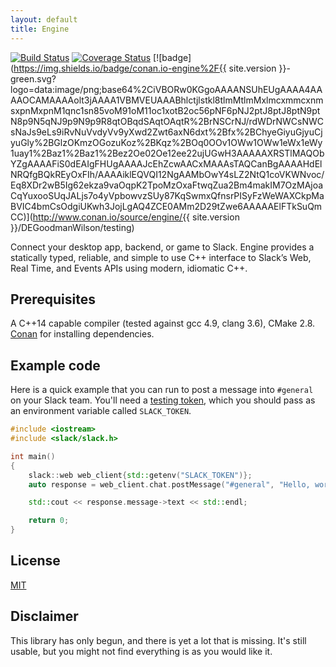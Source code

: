 ```yaml
---
layout: default
title: Engine
---
```


[![Build Status](https://travis-ci.org/DEGoodmanWilson/engine.svg)](https://travis-ci.org/DEGoodmanWilson/engine)
[![Coverage Status](https://codecov.io/gh/DEGoodmanWilson/engine/branch/master/graph/badge.svg)](https://codecov.io/gh/DEGoodmanWilson/engine)
[![badge](https://img.shields.io/badge/conan.io-engine%2F{{ site.version }}-green.svg?logo=data:image/png;base64%2CiVBORw0KGgoAAAANSUhEUgAAAA4AAAAOCAMAAAAolt3jAAAA1VBMVEUAAABhlctjlstkl8tlmMtlmMxlmcxmmcxnmsxpnMxpnM1qnc1sn85voM91oM11oc1xotB2oc56pNF6pNJ2ptJ8ptJ8ptN9ptN8p9N5qNJ9p9N9p9R8qtOBqdSAqtOAqtR%2BrNSCrNJ/rdWDrNWCsNWCsNaJs9eLs9iRvNuVvdyVv9yXwd2Zwt6axN6dxt%2Bfx%2BChyeGiyuGjyuCjyuGly%2BGlzOKmzOGozuKoz%2BKqz%2BOq0OOv1OWw1OWw1eWx1eWy1uay1%2Baz1%2Baz1%2Bez2Oe02Oe12ee22ujUGwH3AAAAAXRSTlMAQObYZgAAAAFiS0dEAIgFHUgAAAAJcEhZcwAACxMAAAsTAQCanBgAAAAHdElNRQfgBQkREyOxFIh/AAAAiklEQVQI12NgAAMbOwY4sLZ2NtQ1coVKWNvoc/Eq8XDr2wB5Ig62ekza9vaOqpK2TpoMzOxaFtwqZua2Bm4makIM7OzMAjoaCqYuxooSUqJALjs7o4yVpbowvzSUy87KqSwmxQfnsrPISyFzWeWAXCkpMaBVIC4bmCsOdgiUKwh3JojLgAQ4ZCE0AMm2D29tZwe6AAAAAElFTkSuQmCC)](http://www.conan.io/source/engine/{{ site.version }}/DEGoodmanWilson/testing)

Connect your desktop app, backend, or game to Slack. Engine provides a statically typed, reliable, and simple to use C++ interface to Slack’s Web, Real Time, and Events APIs using modern, idiomatic C++.

## Prerequisites

A C++14 capable compiler (tested against gcc 4.9, clang 3.6), CMake 2.8. [Conan](https://www.conan.io) for installing dependencies.

## Example code

Here is a quick example that you can run to post a message into `#general` on your Slack team. You'll need a [testing token](https://api.web_client.com/docs/oauth-test-tokens), which you should pass as an environment variable called `SLACK_TOKEN`.

```cpp
#include <iostream>
#include <slack/slack.h>

int main()
{
    slack::web web_client{std::getenv("SLACK_TOKEN")};
    auto response = web_client.chat.postMessage("#general", "Hello, world!");

    std::cout << response.message->text << std::endl;

    return 0;
}
```

## License

[MIT](https://github.com/DEGoodmanWilson/engine/blob/master/LICENSE)

## Disclaimer

This library has only begun, and there is yet a lot that is missing. It's still usable, but you might not find everything is as you would like it.
